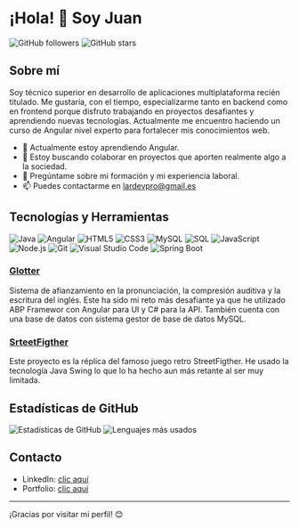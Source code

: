 # ¡Hola! 👋 Soy Juan

![GitHub followers](https://img.shields.io/github/followers/lardevpro?style=social)
![GitHub stars](https://img.shields.io/github/stars/lardevpro?style=social)

## Sobre mí

Soy técnico superior en desarrollo de aplicaciones multiplataforma recién titulado. Me gustaría, con el tiempo, especializarme tanto en backend como en frontend porque disfruto trabajando en proyectos desafiantes y aprendiendo nuevas tecnologías.
Actualmente me encuentro haciendo un curso de Angular nivel experto para fortalecer mis conocimientos web.

- 🌱 Actualmente estoy aprendiendo Angular.
- 👯 Estoy buscando colaborar en proyectos que aporten realmente algo a la sociedad.
- 💬 Pregúntame sobre mi formación y mi experiencia laboral.
- 📫 Puedes contactarme en lardevpro@gmail.es 

## Tecnologías y Herramientas

![Java](https://img.shields.io/badge/-Java-007396?style=flat-square&logo=java&logoColor=white)
![Angular](https://img.shields.io/badge/-Angular-DD0031?style=flat-square&logo=angular&logoColor=white)
![HTML5](https://img.shields.io/badge/-HTML5-E34F26?style=flat-square&logo=html5&logoColor=white)
![CSS3](https://img.shields.io/badge/-CSS3-1572B6?style=flat-square&logo=css3&logoColor=white)
![MySQL](https://img.shields.io/badge/-MySQL-4479A1?style=flat-square&logo=mysql&logoColor=white)
![SQL](https://img.shields.io/badge/-SQL-336791?style=flat-square&logo=postgresql&logoColor=white)
![JavaScript](https://img.shields.io/badge/-JavaScript-F7DF1E?style=flat-square&logo=javascript&logoColor=black)
![Node.js](https://img.shields.io/badge/-Node.js-339933?style=flat-square&logo=node.js&logoColor=white)
![Git](https://img.shields.io/badge/-Git-F05032?style=flat-square&logo=git&logoColor=white)
![Visual Studio Code](https://img.shields.io/badge/-VSCode-007ACC?style=flat-square&logo=visual-studio-code&logoColor=white)
![Spring Boot](https://img.shields.io/badge/-Spring%20Boot-6DB33F?style=flat-square&logo=spring-boot&logoColor=white)




### [Glotter]([https://github.com/tu-usuario/proyecto-1](https://github.com/lardevpro/Jlara.SystemLangGlotter))
Sistema de afianzamiento en la pronunciación, la compresión auditiva y la escritura del inglés. Este ha sido mi reto más desafiante ya que he utilizado ABP Framewor con Angular para UI y C# para la API.
También cuenta con una base de datos con sistema gestor de base de datos MySQL.

### [SrteetFigther]([https://github.com/tu-usuario/proyecto-2](https://github.com/lardevpro/Street-Figther))
Este proyecto es la réplica del famoso juego retro StreetFigther. He usado la tecnología Java Swing lo que lo ha hecho aun más retante al ser muy limitada.



## Estadísticas de GitHub

![Estadísticas de GitHub](https://github-readme-stats.vercel.app/api?username=lardevpro&show_icons=true&theme=dark)
![Lenguajes más usados](https://github-readme-stats.vercel.app/api/top-langs/?username=lardevpro&layout=compact&theme=dark)

## Contacto

- LinkedIn: [clic aquí](https://www.linkedin.com/in/lardevpro/)
- Portfolio: [clic aquí](https://lardevpro-portfolio.web.app/)

---

¡Gracias por visitar mi perfil! 😊
